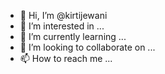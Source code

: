 - 👋 Hi, I’m @kirtijewani
- 👀 I’m interested in ...
- 🌱 I’m currently learning ...
- 💞️ I’m looking to collaborate on ...
- 📫 How to reach me ...

<!---
kirtijewani/kirtijewani is a ✨ special ✨ repository because its `README.md` (this file) appears on your GitHub profile.
You can click the Preview link to take a look at your changes.
--->
